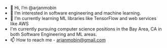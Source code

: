- 👋 Hi, I’m @arjanmobin
- 👀 I’m interested in software engineering and machine learning.
- 🌱 I’m currently learning ML libraries like TensorFlow and web services like AWS
- I'm currently pursuing computer science positions in the Bay Area, CA in both Software Engineering and ML areas.  
- 📫 How to reach me - arjanmobin@gmail.com

